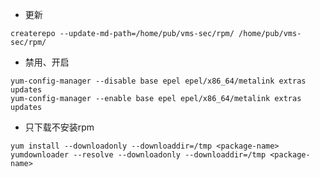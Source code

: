 *	更新
```shell
createrepo --update-md-path=/home/pub/vms-sec/rpm/ /home/pub/vms-sec/rpm/
```
*	禁用、开启
```shell
yum-config-manager --disable base epel epel/x86_64/metalink extras updates
yum-config-manager --enable base epel epel/x86_64/metalink extras updates
```

*	只下载不安装rpm
```shell
yum install --downloadonly --downloaddir=/tmp <package-name>
yumdownloader --resolve --downloadonly --downloaddir=/tmp <package-name>
```

